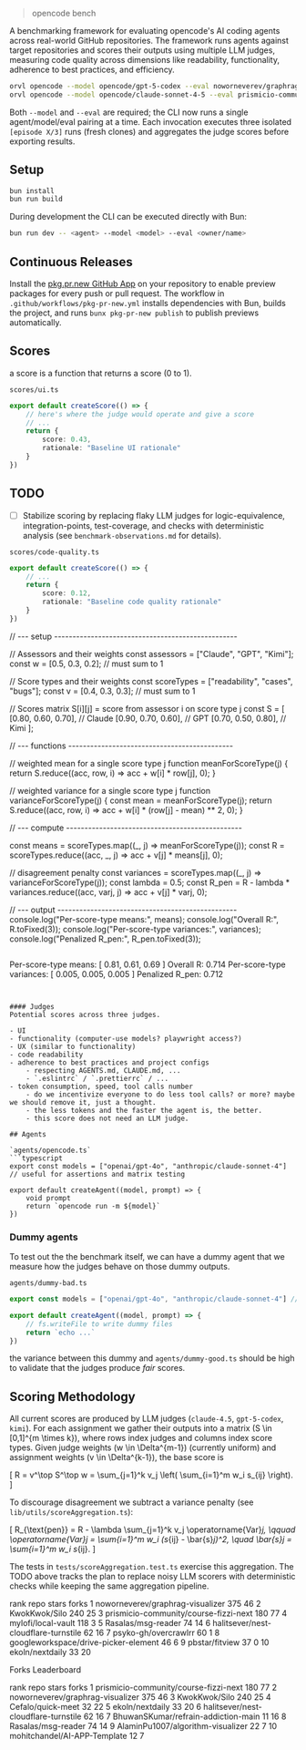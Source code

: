 > opencode bench

A benchmarking framework for evaluating opencode's AI coding agents across real-world GitHub repositories. The framework runs agents against target repositories and scores their outputs using multiple LLM judges, measuring code quality across dimensions like readability, functionality, adherence to best practices, and efficiency.

```bash
orvl opencode --model opencode/gpt-5-codex --eval noworneverev/graphrag-visualizer
orvl opencode --model opencode/claude-sonnet-4-5 --eval prismicio-community/course-fizzi-next --output results.json
```

Both `--model` and `--eval` are required; the CLI now runs a single agent/model/eval pairing at a time. Each invocation executes three isolated `[episode X/3]` runs (fresh clones) and aggregates the judge scores before exporting results.

## Setup
```bash
bun install
bun run build
```

During development the CLI can be executed directly with Bun:

```bash
bun run dev -- <agent> --model <model> --eval <owner/name>
```

## Continuous Releases
Install the [pkg.pr.new GitHub App](https://github.com/apps/pkg-pr-new) on your repository to enable preview packages for every push or pull request. The workflow in `.github/workflows/pkg-pr-new.yml` installs dependencies with Bun, builds the project, and runs `bunx pkg-pr-new publish` to publish previews automatically.

## Scores
a score is a function that returns a score (0 to 1).

`scores/ui.ts`
```typescript
export default createScore(() => {
	// here's where the judge would operate and give a score
	// ...
	return {
		score: 0.43,
		rationale: "Baseline UI rationale"
	}
})
```

## TODO
- [ ] Stabilize scoring by replacing flaky LLM judges for logic-equivalence, integration-points, test-coverage, and checks with deterministic analysis (see `benchmark-observations.md` for details).

`scores/code-quality.ts`
```typescript
export default createScore(() => {
	// ...
	return {
		score: 0.12,
		rationale: "Baseline code quality rationale"
	}
})
```

// --- setup --------------------------------------------------

// Assessors and their weights
const assessors = ["Claude", "GPT", "Kimi"];
const w = [0.5, 0.3, 0.2]; // must sum to 1

// Score types and their weights
const scoreTypes = ["readability", "cases", "bugs"];
const v = [0.4, 0.3, 0.3]; // must sum to 1

// Scores matrix S[i][j] = score from assessor i on score type j
const S = [
  [0.80, 0.60, 0.70], // Claude
  [0.90, 0.70, 0.60], // GPT
  [0.70, 0.50, 0.80], // Kimi
];

// --- functions ---------------------------------------------

// weighted mean for a single score type j
function meanForScoreType(j) {
  return S.reduce((acc, row, i) => acc + w[i] * row[j], 0);
}

// weighted variance for a single score type j
function varianceForScoreType(j) {
  const mean = meanForScoreType(j);
  return S.reduce((acc, row, i) => acc + w[i] * (row[j] - mean) ** 2, 0);
}

// --- compute ------------------------------------------------

const means = scoreTypes.map((_, j) => meanForScoreType(j));
const R = scoreTypes.reduce((acc, _, j) => acc + v[j] * means[j], 0);

// disagreement penalty
const variances = scoreTypes.map((_, j) => varianceForScoreType(j));
const lambda = 0.5;
const R_pen = R - lambda * variances.reduce((acc, varj, j) => acc + v[j] * varj, 0);

// --- output -------------------------------------------------
console.log("Per-score-type means:", means);
console.log("Overall R:", R.toFixed(3));
console.log("Per-score-type variances:", variances);
console.log("Penalized R_pen:", R_pen.toFixed(3));
```

```
Per-score-type means: [ 0.81, 0.61, 0.69 ]
Overall R: 0.714
Per-score-type variances: [ 0.005, 0.005, 0.005 ]
Penalized R_pen: 0.712
```


#### Judges
Potential scores across three judges.

- UI
- functionality (computer-use models? playwright access?)
- UX (similar to functionality)
- code readability
- adherence to best practices and project configs
	- respecting AGENTS.md, CLAUDE.md, ...
	- `.eslintrc` / `.prettierrc` / ...
- token consumption, speed, tool calls number
	- do we incentivize everyone to do less tool calls? or more? maybe we should remove it, just a thought.
	- the less tokens and the faster the agent is, the better.
	- this score does not need an LLM judge.

## Agents

`agents/opencode.ts`
```typescript
export const models = ["openai/gpt-4o", "anthropic/claude-sonnet-4"] // useful for assertions and matrix testing

export default createAgent((model, prompt) => {
	void prompt
	return `opencode run -m ${model}`
})
```

### Dummy agents

To test out the the benchmark itself, we can have a dummy agent that we measure how the judges behave on those dummy outputs.

`agents/dummy-bad.ts`
```typescript
export const models = ["openai/gpt-4o", "anthropic/claude-sonnet-4"] // useful for assertions and matrix testing

export default createAgent((model, prompt) => {
	// fs.writeFile to write dummy files
	return `echo ...`
})
```

the variance between this dummy and `agents/dummy-good.ts` should be high to validate that the judges produce _fair_ scores.

## Scoring Methodology

All current scores are produced by LLM judges (`claude-4.5`, `gpt-5-codex`, `kimi`). For each assignment we gather their outputs into a matrix \(S \in [0,1]^{m \times k}\), where rows index judges and columns index score types. Given judge weights \(w \in \Delta^{m-1}\) (currently uniform) and assignment weights \(v \in \Delta^{k-1}\), the base score is

\[
R = v^\top S^\top w = \sum_{j=1}^k v_j \left( \sum_{i=1}^m w_i s_{ij} \right).
\]

To discourage disagreement we subtract a variance penalty (see `lib/utils/scoreAggregation.ts`):

\[
R_{\text{pen}} = R - \lambda \sum_{j=1}^k v_j \operatorname{Var}_j, \qquad \operatorname{Var}_j = \sum_{i=1}^m w_i (s_{ij} - \bar{s}_j)^2, \quad \bar{s}_j = \sum_{i=1}^m w_i s_{ij}.
\]

The tests in `tests/scoreAggregation.test.ts` exercise this aggregation. The TODO above tracks the plan to replace noisy LLM scorers with deterministic checks while keeping the same aggregation pipeline.


  rank  repo                                      stars  forks
  1     noworneverev/graphrag-visualizer           375     46
  2     KwokKwok/Silo                              240     25
  3     prismicio-community/course-fizzi-next      180     77
  4     mylofi/local-vault                         118      3
  5     Rasalas/msg-reader                          74     14
  6     halitsever/nest-cloudflare-turnstile        62     16
  7     psyko-gh/overcrawlrr                        60      1
  8     googleworkspace/drive-picker-element        46      6
  9     pbstar/fitview                              37      0
  10    ekoln/nextdaily                             33     20

  Forks Leaderboard

  rank  repo                                      stars  forks
  1     prismicio-community/course-fizzi-next      180     77
  2     noworneverev/graphrag-visualizer           375     46
  3     KwokKwok/Silo                              240     25
  4     Cefalo/quick-meet                           32     22
  5     ekoln/nextdaily                             33     20
  6     halitsever/nest-cloudflare-turnstile        62     16
  7     BhuwanSKumar/refrain-addiction-main         11     16
  8     Rasalas/msg-reader                          74     14
  9     AlaminPu1007/algorithm-visualizer           22      7
  10    mohitchandel/AI-APP-Template                12      7
